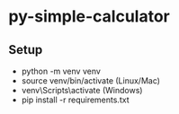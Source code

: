 # py-simple-calculator

## Setup

- python -m venv venv
- source venv/bin/activate (Linux/Mac)
- venv\Scripts\activate (Windows)
- pip install -r requirements.txt

